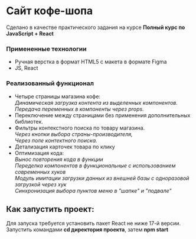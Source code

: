 # Сайт кофе-шопа

Сделано в качестве практического задания на курсе **Полный курс по JavaScript + React**

### Примененные технологии
* Ручная верстка в формат HTML5 с макета в формате Figma
* JS, React

### Реализованный функционал

* Четыре страницы магазина кофе:    
 *Динамическая загрузка контента из выделенных компонентов.<br>*
 *Передача переменных в компоненты через props.*
* Переключение между страницами без применения дополнительных библиотек.
* Фильтры контекстного поиска по товару магазина.<br>
    *Через кнопки выбора страны-производителя,*         
    *Через поле контектного поиска.*        
* Детализация карточек товара по клику    
* Оптимизация кода: <br>
*Вынос повторения кода в функции*<br>
*Переделка компонентов в функциональные с использованием современных хуков*<br>
*Модуль имитации загрузки данных из внешней базы с одноразовой загрузкой через хук*<br>
*Синхронизация выбора пунктов меню в "шапке" и "подвале"*

## Как запустить проект:
Для запуска требуется установить пакет React не ниже 17-й версии.<br>
Запустить командами **cd директория проекта**, затем **npm start**



